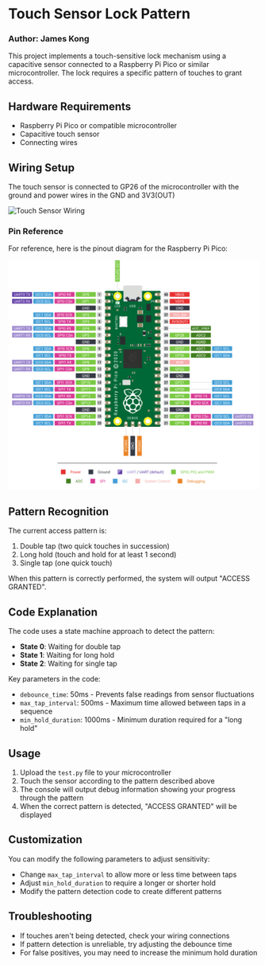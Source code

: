 # Touch Sensor Lock Pattern
### Author: James Kong

This project implements a touch-sensitive lock mechanism using a capacitive sensor connected to a Raspberry Pi Pico or similar microcontroller. The lock requires a specific pattern of touches to grant access.

## Hardware Requirements

- Raspberry Pi Pico or compatible microcontroller
- Capacitive touch sensor
- Connecting wires

## Wiring Setup

The touch sensor is connected to GP26 of the microcontroller with the ground and power wires in the GND and 3V3(OUT)

![Touch Sensor Wiring](../assets/touch_setup.png)

### Pin Reference

For reference, here is the pinout diagram for the Raspberry Pi Pico:

![Pin Reference](../assets/Pin_reference.png)

## Pattern Recognition

The current access pattern is:
1. Double tap (two quick touches in succession)
2. Long hold (touch and hold for at least 1 second)
3. Single tap (one quick touch)

When this pattern is correctly performed, the system will output "ACCESS GRANTED".

## Code Explanation

The code uses a state machine approach to detect the pattern:

- **State 0**: Waiting for double tap
- **State 1**: Waiting for long hold
- **State 2**: Waiting for single tap

Key parameters in the code:
- `debounce_time`: 50ms - Prevents false readings from sensor fluctuations
- `max_tap_interval`: 500ms - Maximum time allowed between taps in a sequence
- `min_hold_duration`: 1000ms - Minimum duration required for a "long hold"

## Usage

1. Upload the `test.py` file to your microcontroller
2. Touch the sensor according to the pattern described above
3. The console will output debug information showing your progress through the pattern
4. When the correct pattern is detected, "ACCESS GRANTED" will be displayed

## Customization

You can modify the following parameters to adjust sensitivity:

- Change `max_tap_interval` to allow more or less time between taps
- Adjust `min_hold_duration` to require a longer or shorter hold
- Modify the pattern detection code to create different patterns

## Troubleshooting

- If touches aren't being detected, check your wiring connections
- If pattern detection is unreliable, try adjusting the debounce time
- For false positives, you may need to increase the minimum hold duration
